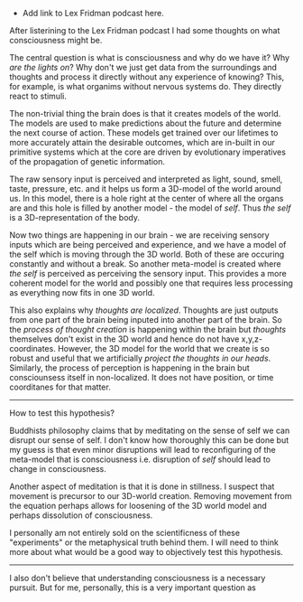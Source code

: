 - Add link to Lex Fridman podcast here.

After listerining to the Lex Fridman podcast I had some thoughts on what consciousness might be. 

The central question is what is consciousness and why do we have it? Why *are the lights on*? Why don't we just get data from the surroundings and thoughts and process it directly without any experience of knowing? This, for example, is what organims without nervous systems do. They directly react to stimuli. 

The non-trivial thing the brain does is that it creates models of the world. The models are used to make predictions about the future and determine the next course of action. These models get trained over our lifetimes to more accurately attain the desirable outcomes, which are in-built in our primitive systems which at the core are driven by evolutionary imperatives of the propagation of genetic information.

The raw sensory input is perceived and interpreted as light, sound, smell, taste, pressure, etc. and it helps us form a 3D-model of the world around us. In this model, there is a hole right at the center of where all the organs are and this hole is filled by another model - the model of *self*. Thus *the self* is a 3D-representation of the body. 

Now two things are happening in our brain - we are receiving sensory inputs which are being perceived and experience, and we have a model of the self which is moving through the 3D world. Both of these are occuring constantly and without a break. So another meta-model is created where *the self* is perceived as perceiving the sensory input. This provides a more coherent model for the world and possibly one that requires less processing as everything now fits in one 3D world. 

This also explains why *thoughts are localized*. Thoughts are just outputs from one part of the brain being inputed into another part of the brain. So the *process of thought creation* is happening within the brain but *thoughts* themselves don't exist in the 3D world and hence do not have x,y,z-coordinates. However, the 3D model for the world that we create is so robust and useful that we artificially *project the thoughts in our heads*. Similarly, the process of perception is happening in the brain but consciounsess itself in non-localized. It does not have position, or time coorditanes for that matter.

---

How to test this hypothesis?

Buddhists philosophy claims that by meditating on the sense of self we can disrupt our sense of self. I don't know how thoroughly this can be done but my guess is that even minor disruptions will lead to reconfiguring of the meta-model that is consciousness i.e. disruption of *self* should lead to change in consciousness. 

Another aspect of meditation is that it is done in stillness. I suspect that movement is precursor to our 3D-world creation. Removing movement from the equation perhaps allows for loosening of the 3D world model and perhaps dissolution of consciousness. 

I personally am not entirely sold on the scientificness of these "experiments" or the metaphysical truth behind them. I will need to think more about what would be a good way to objectively test this hypothesis.

---

I also don't believe that understanding consciousness is a necessary pursuit. But for me, personally, this is a very important question as 


